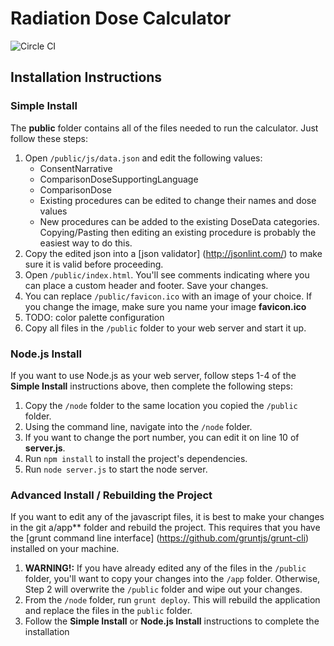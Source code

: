# Radiation Dose Calculator
![Circle CI](https://circleci.com/gh/CranestyleLabs/RadiationDoseCalculator.png?circle-token=c352826043e69c5309b91e489d06f0a16e4b7392)

## Installation Instructions

### Simple Install

The **public** folder contains all of the files needed to run the calculator. Just follow these steps:  

1. Open `/public/js/data.json` and edit the following values:
	* ConsentNarrative  
	* ComparisonDoseSupportingLanguage  
	* ComparisonDose
	* Existing procedures can be edited to change their names and dose values
	* New procedures can be added to the existing DoseData categories. Copying/Pasting then editing an existing procedure is probably the easiest way to do this.
2. Copy the edited json into a [json validator] (http://jsonlint.com/) to make sure it is valid before proceeding.
3. Open `/public/index.html`. You'll see comments indicating where you can place a custom header and footer. Save your changes.
4. You can replace `/public/favicon.ico` with an image of your choice. If you change the image, make sure you name your image **favicon.ico**
5. TODO: color palette configuration
6. Copy all files in the `/public` folder to your web server and start it up.

### Node.js Install

If you want to use Node.js as your web server, follow steps 1-4 of the **Simple Install** instructions above, then complete the following steps:

1. Copy the `/node` folder to the same location you copied the `/public` folder.
2. Using the command line, navigate into the `/node` folder.
3. If you want to change the port number, you can edit it on line 10 of **server.js**.
4. Run `npm install` to install the project's dependencies.
5. Run `node server.js` to start the node server.

### Advanced Install / Rebuilding the Project

If you want to edit any of the javascript files, it is best to make your changes in the git a/app** folder and rebuild the project.  This requires that you have the [grunt command line interface] (https://github.com/gruntjs/grunt-cli) installed on your machine.

1. **WARNING!:** If you have already edited any of the files in the `/public` folder, you'll want to copy your changes into the `/app` folder. Otherwise, Step 2 will overwrite the `/public` folder and wipe out your changes.
2. From the `/node` folder, run `grunt deploy`. This will rebuild the application and replace the files in the `public` folder.
3. Follow the **Simple Install** or **Node.js Install** instructions to complete the installation  
